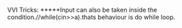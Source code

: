 
VVI Tricks:
 *****Input can also be taken inside the condition.//while(cin>>a).thats behaviour is do while loop.

